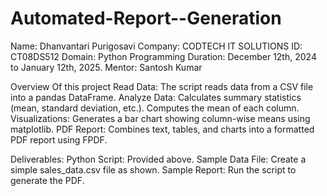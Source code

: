 # Automated-Report--Generation

Name: Dhanvantari Purigosavi
Company: CODTECH IT SOLUTIONS
ID: CT08DS512 Domain: Python Programming 
Duration: December 12th, 2024 to January 12th, 2025. 
Mentor: Santosh Kumar

Overview Of this project
Read Data: The script reads data from a CSV file into a pandas DataFrame.
Analyze Data:
Calculates summary statistics (mean, standard deviation, etc.).
Computes the mean of each column.
Visualizations:
Generates a bar chart showing column-wise means using matplotlib.
PDF Report:
Combines text, tables, and charts into a formatted PDF report using FPDF.

Deliverables:
Python Script: Provided above.
Sample Data File: Create a simple sales_data.csv file as shown.
Sample Report: Run the script to generate the PDF.
